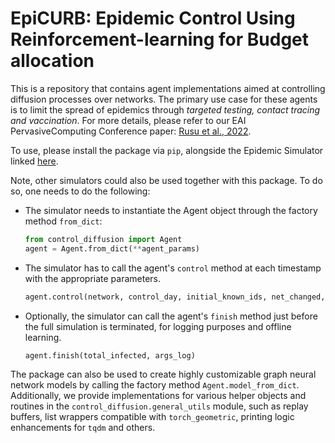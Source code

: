 # EpiCURB: Epidemic Control Using Reinforcement-learning for Budget allocation

This is a repository that contains agent implementations aimed at controlling diffusion processes over networks.
The primary use case for these agents is to limit the spread of epidemics through *targeted testing, contact tracing and vaccination*.
For more details, please refer to our EAI PervasiveComputing Conference paper: <a href="https://link.springer.com/chapter/10.1007/978-3-031-34586-9_14" target="_blank">Rusu et al., 2022</a>.

To use, please install the package via `pip`, alongside the Epidemic Simulator linked <a href="https://github.com/andrei-rusu/contact-tracing-model" target="_blank">here</a>.

Note, other simulators could also be used together with this package. To do so, one needs to do the following:
* The simulator needs to instantiate the Agent object through the factory method `from_dict`:

    ```python
    from control_diffusion import Agent
    agent = Agent.from_dict(**agent_params)
    ```
* The simulator has to call the agent's `control` method at each timestamp with the appropriate parameters.

    ```python
    agent.control(network, control_day, initial_known_ids, net_changed, missed_days)
    ```
* Optionally, the simulator can call the agent's `finish` method just before the full simulation is terminated, for logging purposes and offline learning.
    ```python
    agent.finish(total_infected, args_log)
    ```

The package can also be used to create highly customizable graph neural network models by calling the factory method ``Agent.model_from_dict``. Additionally, we provide implementations for various helper objects and routines in the ``control_diffusion.general_utils`` module, such as replay buffers, list wrappers compatible with ``torch_geometric``, printing logic enhancements for ``tqdm`` and others.